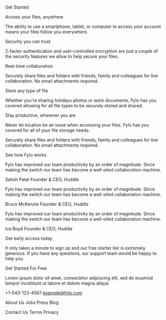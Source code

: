 
  

  Get Started

  Access your files, anywhere

  The ability to use a smartphone, tablet, or computer to access your account means your 
  files follow you everywhere.

  Security you can trust

  2-factor authentication and user-controlled encryption are just a couple of the security 
  features we allow to help secure your files.

  Real-time collaboration

  Securely share files and folders with friends, family and colleagues for live collaboration. 
  No email attachments required.

  Store any type of file

  Whether you're sharing holidays photos or work documents, Fylo has you covered allowing for all 
  file types to be securely stored and shared.

  Stay productive, wherever you are

  Never let location be an issue when accessing your files. Fylo has you covered for all of your file 
  storage needs.

  Securely share files and folders with friends, family and colleagues for live collaboration. No email 
  attachments required.

  See how Fylo works

  Fylo has improved our team productivity by an order of magnitude. Since making the switch our team has 
  become a well-oiled collaboration machine.

  Satish Patel
  Founder & CEO, Huddle

  Fylo has improved our team productivity by an order of magnitude. Since making the switch our team has 
  become a well-oiled collaboration machine.

  Bruce McKenzie
  Founder & CEO, Huddle

  Fylo has improved our team productivity by an order of magnitude. Since making the switch our team has 
  become a well-oiled collaboration machine.

  Iva Boyd
  Founder & CEO, Huddle

  Get early access today

  It only takes a minute to sign up and our free starter tier is extremely generous. If you have any 
  questions, our support team would be happy to help you.

  Get Started For Free

  Lorem ipsum dolor sit amet, consectetur adipiscing elit, sed do eiusmod tempor incididunt ut labore et 
  dolore magna aliqua

  +1-543-123-4567
  example@fylo.com

  About Us
  Jobs
  Press
  Blog

  Contact Us
  Terms
  Privacy